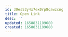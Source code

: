 ```yaml
---
id: 30es53y4x7ex0rp8qawzcng
title: Open Link
desc: ''
updated: 1658831109680
created: 1658831109680
---
```

